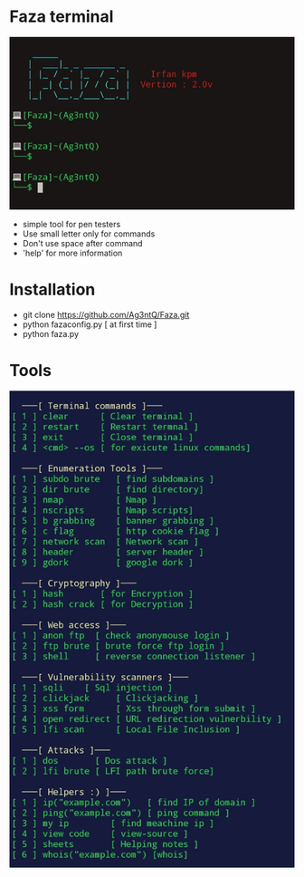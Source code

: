 # Faza terminal
![CHEESE!](faza.jpg)
-  simple  tool for pen testers
- Use small letter only for commands
- Don't use space after command
- 'help' for more information

# Installation
- git clone https://github.com/Ag3ntQ/Faza.git
- python fazaconfig.py [ at first time ]
- python faza.py

# Tools
![CHEESE!](toolimg.jpg)

